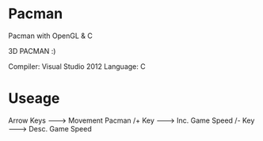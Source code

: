 Pacman
======

Pacman with OpenGL &amp; C

3D PACMAN :)

Compiler: Visual Studio 2012
Language: C

Useage
======

Arrow Keys    --->    Movement Pacman
/+ Key         --->    Inc. Game Speed
/- Key         --->    Desc. Game Speed
